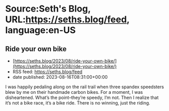 # Source:Seth's Blog, URL:https://seths.blog/feed, language:en-US

## Ride your own bike
 - [https://seths.blog/2023/08/ride-your-own-bike/](https://seths.blog/2023/08/ride-your-own-bike/)
 - RSS feed: https://seths.blog/feed
 - date published: 2023-08-16T08:31:00+00:00

I was happily pedaling along on the rail trail when three spandex speedsters blew by me on their handmade carbon bikes. For a moment, I was disheartened. What&#8217;s the point&#8211;they&#8217;re speedy, I&#8217;m not. Then I realize that it&#8217;s not a bike race, it&#8217;s a bike ride. There is no winning, just the riding.

